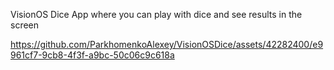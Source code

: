VisionOS Dice App where you can play with dice and see results in the screen


https://github.com/ParkhomenkoAlexey/VisionOSDice/assets/42282400/e9961cf7-9cb8-4f3f-a9bc-50c06c9c618a

